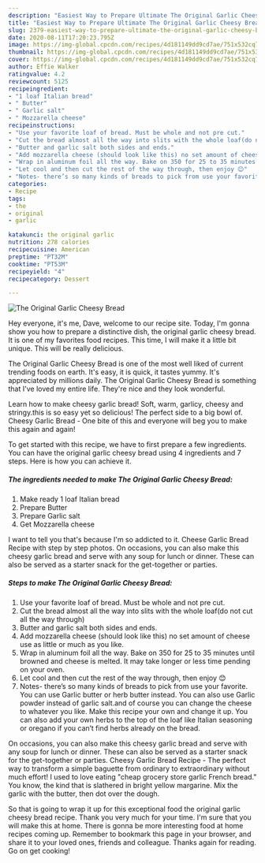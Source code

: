 ```yaml
---
description: "Easiest Way to Prepare Ultimate The Original Garlic Cheesy Bread"
title: "Easiest Way to Prepare Ultimate The Original Garlic Cheesy Bread"
slug: 2379-easiest-way-to-prepare-ultimate-the-original-garlic-cheesy-bread
date: 2020-08-11T17:20:23.795Z
image: https://img-global.cpcdn.com/recipes/4d181149dd9cd7ae/751x532cq70/the-original-garlic-cheesy-bread-recipe-main-photo.jpg
thumbnail: https://img-global.cpcdn.com/recipes/4d181149dd9cd7ae/751x532cq70/the-original-garlic-cheesy-bread-recipe-main-photo.jpg
cover: https://img-global.cpcdn.com/recipes/4d181149dd9cd7ae/751x532cq70/the-original-garlic-cheesy-bread-recipe-main-photo.jpg
author: Effie Walker
ratingvalue: 4.2
reviewcount: 5125
recipeingredient:
- "1 loaf Italian bread"
- " Butter"
- " Garlic salt"
- " Mozzarella cheese"
recipeinstructions:
- "Use your favorite loaf of bread. Must be whole and not pre cut."
- "Cut the bread almost all the way into slits with the whole loaf(do not cut all the way through)"
- "Butter and garlic salt both sides and ends."
- "Add mozzarella cheese (should look like this) no set amount of cheese use as little or much as you like."
- "Wrap in aluminum foil all the way. Bake on 350 for 25 to 35 minutes until browned and cheese is melted. It may take longer or less time pending on your oven."
- "Let cool and then cut the rest of the way through, then enjoy 😊"
- "Notes- there’s so many kinds of breads to pick from use your favorite. You can use Garlic butter or herb butter instead. You can also use Garlic powder instead of garlic salt.and of course you can change the cheese to whatever you like. Make this recipe your own and change it up. You can also add your own herbs to the top of the loaf like Italian seasoning or oregano if you can’t find herbs already on the bread."
categories:
- Recipe
tags:
- the
- original
- garlic

katakunci: the original garlic 
nutrition: 278 calories
recipecuisine: American
preptime: "PT32M"
cooktime: "PT53M"
recipeyield: "4"
recipecategory: Dessert

---
```



![The Original Garlic Cheesy Bread](https://img-global.cpcdn.com/recipes/4d181149dd9cd7ae/751x532cq70/the-original-garlic-cheesy-bread-recipe-main-photo.jpg)

Hey everyone, it's me, Dave, welcome to our recipe site. Today, I'm gonna show you how to prepare a distinctive dish, the original garlic cheesy bread. It is one of my favorites food recipes. This time, I will make it a little bit unique. This will be really delicious.

The Original Garlic Cheesy Bread is one of the most well liked of current trending foods on earth. It's easy, it is quick, it tastes yummy. It's appreciated by millions daily. The Original Garlic Cheesy Bread is something that I've loved my entire life. They're nice and they look wonderful.

Learn how to make cheesy garlic bread! Soft, warm, garlicy, cheesy and stringy.this is so easy yet so delicious! The perfect side to a big bowl of. Cheesy Garlic Bread - One bite of this and everyone will beg you to make this again and again!


To get started with this recipe, we have to first prepare a few ingredients. You can have the original garlic cheesy bread using 4 ingredients and 7 steps. Here is how you can achieve it.

<!--inarticleads1-->

##### The ingredients needed to make The Original Garlic Cheesy Bread:

1. Make ready 1 loaf Italian bread
1. Prepare  Butter
1. Prepare  Garlic salt
1. Get  Mozzarella cheese


I want to tell you that&#39;s because I&#39;m so addicted to it. Cheese Garlic Bread Recipe with step by step photos. On occasions, you can also make this cheesy garlic bread and serve with any soup for lunch or dinner. These can also be served as a starter snack for the get-together or parties. 

<!--inarticleads2-->

##### Steps to make The Original Garlic Cheesy Bread:

1. Use your favorite loaf of bread. Must be whole and not pre cut.
1. Cut the bread almost all the way into slits with the whole loaf(do not cut all the way through)
1. Butter and garlic salt both sides and ends.
1. Add mozzarella cheese (should look like this) no set amount of cheese use as little or much as you like.
1. Wrap in aluminum foil all the way. Bake on 350 for 25 to 35 minutes until browned and cheese is melted. It may take longer or less time pending on your oven.
1. Let cool and then cut the rest of the way through, then enjoy 😊
1. Notes- there’s so many kinds of breads to pick from use your favorite. You can use Garlic butter or herb butter instead. You can also use Garlic powder instead of garlic salt.and of course you can change the cheese to whatever you like. Make this recipe your own and change it up. You can also add your own herbs to the top of the loaf like Italian seasoning or oregano if you can’t find herbs already on the bread.


On occasions, you can also make this cheesy garlic bread and serve with any soup for lunch or dinner. These can also be served as a starter snack for the get-together or parties. Cheesy Garlic Bread Recipe - The perfect way to transform a simple baguette from ordinary to extraordinary without much effort! I used to love eating &#34;cheap grocery store garlic French bread.&#34; You know, the kind that is slathered in bright yellow margarine. Mix the garlic with the butter, then dot over the dough. 

So that is going to wrap it up for this exceptional food the original garlic cheesy bread recipe. Thank you very much for your time. I'm sure that you will make this at home. There is gonna be more interesting food at home recipes coming up. Remember to bookmark this page in your browser, and share it to your loved ones, friends and colleague. Thanks again for reading. Go on get cooking!
